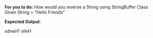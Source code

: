 **For you to do:**
How would you reverse a String using StringBuffer Class
Given String = "Hello Friends"

**Expected Output**:

sdneirF olleH